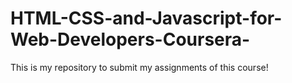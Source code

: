 # HTML-CSS-and-Javascript-for-Web-Developers-Coursera-
This is my repository to submit my assignments of this course!
